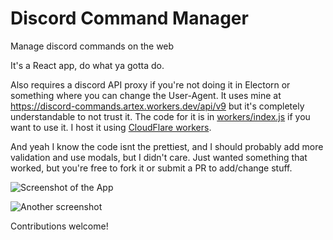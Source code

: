 # Discord Command Manager

Manage discord commands on the web

It's a React app, do what ya gotta do. 

Also requires a discord API proxy if you're not doing it in Electorn or something where you can change the User-Agent. It uses mine at https://discord-commands.artex.workers.dev/api/v9 but it's completely understandable to not trust it. The code for it is in [workers/index.js](/workers/index.js) if you want to use it. I host it using [CloudFlare workers](https://developers.cloudflare.com/workers/).

And yeah I know the code isnt the prettiest, and I should probably add more validation and use modals, but I didn't care. Just wanted something that worked, but you're free to fork it or submit a PR to add/change stuff.

![Screenshot of the App](https://i.dlc.gg/dd6nc)

![Another screenshot](https://i.dlc.gg/ishqf)

Contributions welcome!
